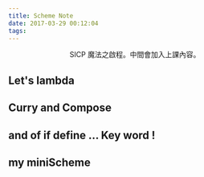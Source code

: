 ```yaml
---
title: Scheme Note
date: 2017-03-29 00:12:04
tags:
---
```


<center>
SICP 魔法之啟程。中間會加入上課內容。
</center>

<!-- more -->

## Let's lambda

## Curry and Compose

## and of if define ... Key word !



## my miniScheme
